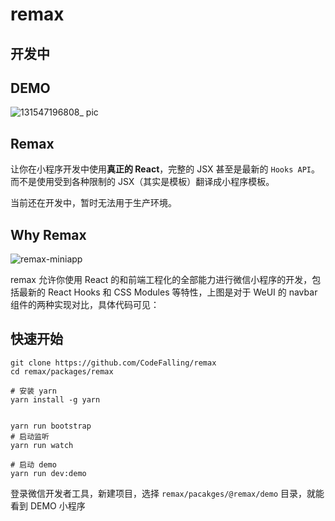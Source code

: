 # remax

## 开发中

## DEMO

![131547196808_ pic](https://user-images.githubusercontent.com/5436704/51023317-9d185600-15c1-11e9-80fa-c07731822462.jpg)

## Remax

让你在小程序开发中使用**真正的 React**，完整的 JSX 甚至是最新的 `Hooks API`。而不是使用受到各种限制的 JSX（其实是模板）翻译成小程序模板。

当前还在开发中，暂时无法用于生产环境。

## Why Remax
![remax-miniapp](https://user-images.githubusercontent.com/5436704/50967966-ad262c00-1514-11e9-8991-3a702804afcb.jpg)

remax 允许你使用 React 的和前端工程化的全部能力进行微信小程序的开发，包括最新的 React Hooks 和 CSS Modules 等特性，上图是对于 WeUI 的 navbar 组件的两种实现对比，具体代码可见：

## 快速开始

```shell
git clone https://github.com/CodeFalling/remax
cd remax/packages/remax

# 安装 yarn
yarn install -g yarn


yarn run bootstrap
# 启动监听
yarn run watch

# 启动 demo
yarn run dev:demo
```

登录微信开发者工具，新建项目，选择 `remax/pacakges/@remax/demo` 目录，就能看到 DEMO 小程序
